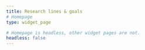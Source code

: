 ```yaml
---
title: Research lines & goals
# Homepage
type: widget_page

# Homepage is headless, other widget pages are not.
headless: false
---
```

